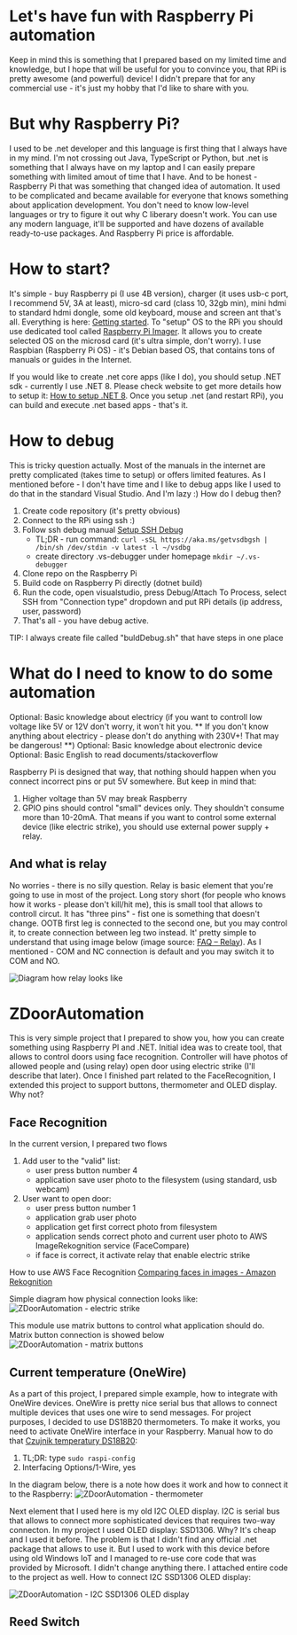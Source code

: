 # Let's have fun with Raspberry Pi automation
Keep in mind this is something that I prepared based on my limited time and knowledge, but I hope that will be useful for you to convince you, that RPi is pretty awesome (and powerful) device!
I didn't prepare that for any commercial use - it's just my hobby that I'd like to share with you.

# But why Raspberry Pi?
I used to be .net developer and this language is first thing that I always have in my mind. I'm not crossing out Java, TypeScript or Python, but .net is something that I always have on my laptop and I can easily prepare something with limited amout of time that I have. And to be honest - Raspberry Pi that was something that changed idea of automation. It used to be complicated and became available for everyone that knows something about application development. You don't need to know low-level languages or try to figure it out why C liberary doesn't work. You can use any modern language, it'll be supported and have dozens of available ready-to-use packages. And Raspberry Pi price is affordable.

# How to start?
It's simple - buy Raspberry pi (I use 4B version), charger (it uses usb-c port, I recommend 5V, 3A at least), micro-sd card (class 10, 32gb min), mini hdmi to standard hdmi dongle, some old keyboard, mouse and screen ant that's all. Everything is here: [Getting started](https://www.raspberrypi.com/documentation/computers/getting-started.html).
To "setup" OS to the RPi you should use dedicated tool called [Raspberry Pi Imager](https://www.raspberrypi.com/documentation/computers/getting-started.html#raspberry-pi-imager). It allows you to create selected OS on the microsd card (it's ultra simple, don't worry). I use Raspbian (Raspberry Pi OS) - it's Debian based OS, that contains tons of manuals or guides in the Internet.

If you would like to create .net core apps (like I do), you should setup .NET sdk - currently I use .NET 8. Please check website to get more details how to setup it: [How to setup .NET 8](https://www.petecodes.co.uk/install-and-use-microsoft-dot-net-8-with-the-raspberry-pi/).
Once you setup .net (and restart RPi), you can build and execute .net based apps - that's it.

# How to debug
This is tricky question actually. Most of the manuals in the internet are pretty complicated (takes time to setup) or offers limited features. As I mentioned before - I don't have time and I like to debug apps like I used to do that in the standard Visual Studio. And I'm lazy :)
How do I debug then?
1. Create code repository (it's pretty obvious)
2. Connect to the RPi using ssh :)
3. Follow ssh debug manual [Setup SSH Debug](https://learn.microsoft.com/en-us/dotnet/iot/debugging?tabs=self-contained&pivots=vscode)
    - TL;DR - run command: 
    `curl -sSL https://aka.ms/getvsdbgsh | /bin/sh /dev/stdin -v latest -l ~/vsdbg`
    - create directory .vs-debugger under homepage 
    `mkdir ~/.vs-debugger`
4. Clone repo on the Raspberry Pi
5. Build code on Raspberry Pi directly (dotnet build)
6. Run the code, open visualstudio, press Debug/Attach To Process, select SSH from "Connection type" dropdown and put RPi details (ip address, user, password)
7. That's all - you have debug active.

TIP: I always create file called "buldDebug.sh" that have steps in one place

# What do I need to know to do some automation
Optional: Basic knowledge about electricy (if you want to controll low voltage like 5V or 12V don't worry, it won't hit you. ** If you don't know anything about electricy - please don't do anything with 230V+! That may be dangerous! **)
Optional: Basic knowledge about electronic device
Optional: Basic English to read documents/stackoverflow

Raspberry Pi is designed that way, that nothing should happen when you connect incorrect pins or put 5V somewhere. But keep in mind that:
1. Higher voltage than 5V may break Raspberry
2. GPIO pins should control "small" devices only. They shouldn't consume more than 10-20mA. That means if you want to control some external device (like electric strike), you should use external power supply + relay.

## And what is relay
No worries - there is no silly question. Relay is basic element that you're going to use in most of the project. Long story short (for people who knows how it works - please don't kill/hit me), this is small tool that allows to controll circut. It has "three pins" - fist one is something that doesn't change. OOTB first leg is connected to the second one, but you may control it, to create connection between leg two instead. It' pretty simple to understand that using image below (image source: [FAQ – Relay](https://www.glomore.co.in/faq-replay/)). As I mentioned - COM and NC connection is default and you may switch it to COM and NO. 

![Diagram how relay looks like](/relay_faq_1.png)


# ZDoorAutomation
This is very simple project that I prepared to show you, how you can create something using Raspberry PI and .NET. Initial idea was to create tool, that allows to control doors using face recognition. Controller will have photos of allowed people and (using relay) open door using electric strike (I'll describe that later). Once I finished part related to the FaceRecognition, I extended this project to support buttons, thermometer and OLED display. Why not?

## Face Recognition
In the current version, I prepared two flows
1. Add user to the "valid" list:
    - user press button number 4
    - application save user photo to the filesystem (using standard, usb webcam)
2. User want to open door:
    - user press button number 1
    - application grab user photo
    - application get first correct photo from filesystem
    - application sends correct photo and current user photo to AWS ImageRekognition service (FaceCompare)
    - if face is correct, it activate relay that enable electric strike

How to use AWS Face Recognition [Comparing faces in images - Amazon Rekognition](https://docs.aws.amazon.com/rekognition/latest/dg/faces-comparefaces.html)

Simple diagram how physical connection looks like:
![ZDoorAutomation - electric strike](/ZHomeAutomation-ElectricStrike.drawio.png)

This module use matrix buttons to control what application should do. Matrix button connection is showed below
![ZDoorAutomation - matrix buttons](/ZHomeAutomation-MatrixButtons.drawio.png)

## Current temperature (OneWire)
As a part of this project, I prepared simple example, how to integrate with OneWire devices. OneWire is pretty nice serial bus that allows to connect multiple devices that uses one wire to send messages. For project purposes, I decided to use DS18B20 thermometers.
To make it works, you need to activate OneWire interface in your Raspberry. Manual how to do that [Czujnik temperatury DS18B20](https://forbot.pl/blog/kurs-raspberry-pi-czujnik-temperatury-ds18b20-id26430):
1. TL;DR: type `sudo raspi-config`
2. Interfacing Options/1-Wire, yes

In the diagram below, there is a note how does it work and how to connect it to the Raspberry:
![ZDoorAutomation - thermometer](/ZHomeAutomation-OneWireTemperature.drawio.png)

Next element that I used here is my old I2C OLED display. I2C is serial bus that allows to connect more sophisticated devices that requires two-way connecton. In my project I used OLED display: SSD1306. Why? It's cheap and I used it before. The problem is that I didn't find any official .net package that allows to use it. But I used to work with this device before using old Windows IoT and I managed to re-use core code that was provided by Microsoft. I didn't change anything there. I attached entire code to the project as well.
How to connect I2C SSD1306 OLED display:

![ZDoorAutomation - I2C SSD1306 OLED display](/ZHomeAutomation-I2COLED.drawio.png)

## Reed Switch


